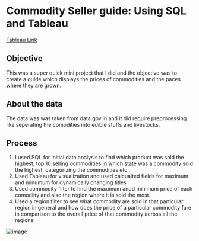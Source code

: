 # Commodity Seller guide: Using SQL and Tableau

[Tableau Link](https://public.tableau.com/app/profile/akshay1426/viz/mandi_16629255406080/Dashboard1)

## Objective
This was a super quick mini project that I did and the objective was to create a guide which displays the prices of commodities and the paces where they are grown.

## About the data 
The data was was taken from data.gov.in and it did require preprocessing like seperating the comodities into edible stuffs and livestocks.

## Process
1. I used SQL for initial data analysis to find which product was sold the highest, top 10 selling commodities in which state was a commodity sold the highest, categorizing      the commodities etc.,
2. Used Tableau for visualization and used calcualted fields for maximum and minumum for dynamically changing titles
3. Used commodity filter to find the maximum andd minimum price of each comodiity and also the region where it is sold the most.
4. Used a region filter to see what commodity are sold in that particular region in general and how does the price of a particular commodity fare in comparison to the overall 
   price of that commodity across all the regions

![image](https://user-images.githubusercontent.com/86428423/201988641-53883425-705d-46d8-badb-f199c2af4368.png)

